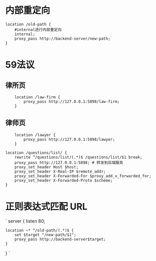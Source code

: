 # 内部重定向
    location /old-path {
        #internal进行内部重定向
        internal;
        proxy_pass http://backend-server/new-path;
    }
# 59法议
## 律所页
```
    location /law-firm { 
        proxy_pass http://127.0.0.1:5898/law-firm;
    }
```
## 律师页
```
    location /lawyer { 
        proxy_pass http://127.0.0.1:5898/lawyer;
    }
```
    location /questions/list/ {
        rewrite ^/questions/list/(.*)$ /questions/list/$1 break;
        proxy_pass http://127.0.0.1:5898; # 转发到后端服务
        proxy_set_header Host $host;
        proxy_set_header X-Real-IP $remote_addr;
        proxy_set_header X-Forwarded-For $proxy_add_x_forwarded_for;
        proxy_set_header X-Forwarded-Proto $scheme;
    }

# 正则表达式匹配 URL
` 
server {
    listen 80;

    location ~* ^/old-path/(.*)$ {
        set $target "/new-path/$1";
        proxy_pass http://backend-server$target;
    }
}
`
